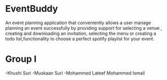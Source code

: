 # EventBuddy

An event planning application that conveniently allows a user manage planning an event successfully by providing support for selecting a venue , creating and downloading an invitation, selecting the menu or creating a todo list,functionality to choose a perfect spotify playlist for your event.

# Group I

-Khushi Suri 
-Muskaan Suri
-Mohammed Lateef Mohammed Ismail
